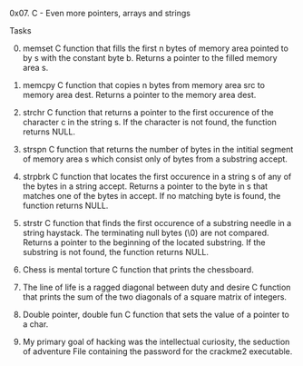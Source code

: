 0x07. C - Even more pointers, arrays and strings

Tasks 

0. memset
C function that fills the first n bytes of memory area pointed to by s with the constant byte b.
Returns a pointer to the filled memory area s.

1. memcpy
C function that copies n bytes from memory area src to memory area dest.
Returns a pointer to the memory area dest.

2. strchr
C function that returns a pointer to the first occurence of the character c in the string s.
If the character is not found, the function returns NULL.

3. strspn
C function that returns the number of bytes in the intitial segment of memory area s which consist only of bytes from a substring accept.

4. strpbrk
C function that locates the first occurence in a string s of any of the bytes in a string accept.
Returns a pointer to the byte in s that matches one of the bytes in accept.
If no matching byte is found, the function returns NULL.

5. strstr
C function that finds the first occurence of a substring needle in a string haystack.
The terminating null bytes (\0) are not compared.
Returns a pointer to the beginning of the located substring.
If the substring is not found, the function returns NULL.

6. Chess is mental torture
C function that prints the chessboard.

7. The line of life is a ragged diagonal between duty and desire
C function that prints the sum of the two diagonals of a square matrix of integers.

8. Double pointer, double fun
C function that sets the value of a pointer to a char.

9. My primary goal of hacking was the intellectual curiosity, the seduction of adventure
File containing the password for the crackme2 executable.
